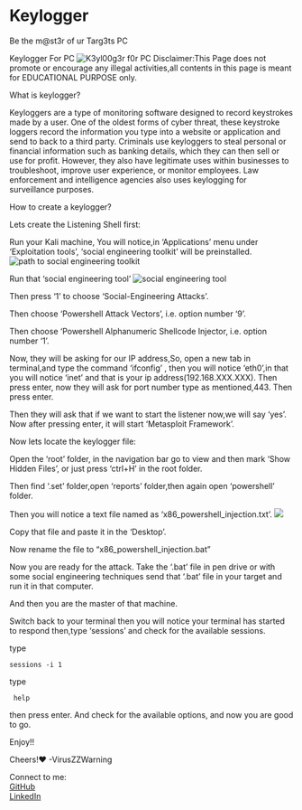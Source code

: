 # Keylogger
Be the m@st3r of ur Targ3ts PC

Keylogger For PC
![K3yl00g3r f0r PC](https://miro.medium.com/max/1400/1*jYfK0N7SjIfZF1StmZekOQ.gif)
    Disclaimer:This Page does not promote or encourage any illegal activities,all contents in this page is meant for EDUCATIONAL PURPOSE only.

What is keylogger?

Keyloggers are a type of monitoring software designed to record keystrokes made by a user. One of the oldest forms of cyber threat, these keystroke loggers record the information you type into a website or application and send to back to a third party.
Criminals use keyloggers to steal personal or financial information such as banking details, which they can then sell or use for profit. However, they also have legitimate uses within businesses to troubleshoot, improve user experience, or monitor employees. Law enforcement and intelligence agencies also uses keylogging for surveillance purposes.

How to create a keylogger?

Lets create the Listening Shell first:

Run your Kali machine,
You will notice,in ‘Applications’ menu under ‘Exploitation tools’, ‘social engineering toolkit’ will be preinstalled.
![path to social engineering toolkit](https://miro.medium.com/max/1172/1*GDPYPzULQEWZ2BUA4qZohw.png)

Run that ‘social engineering tool’
![social engineering tool](https://miro.medium.com/max/664/1*PEdMGlybbyyeQlyuFH_7aA.png)

Then press ‘1’ to choose ‘Social-Engineering Attacks’.

Then choose ‘Powershell Attack Vectors’, i.e. option number ‘9’.

Then choose ‘Powershell Alphanumeric Shellcode Injector, i.e. option number ‘1’.

Now, they will be asking for our IP address,So, open a new tab in terminal,and type the command ‘ifconfig’ , then you will notice ‘eth0’,in that you will notice ‘inet’ and that is your ip address(192.168.XXX.XXX). Then press enter, now they will ask for port number type as mentioned,443. Then press enter.

Then they will ask that if we want to start the listener now,we will say ‘yes’.
Now after pressing enter, it will start ‘Metasploit Framework’.

Now lets locate the keylogger file:

Open the ‘root’ folder, in the navigation bar go to view and then mark ‘Show Hidden Files’, or just press ‘ctrl+H’ in the root folder.

Then find ‘.set’ folder,open ‘reports’ folder,then again open ‘powershell’ folder.

Then you will notice a text file named as ‘x86_powershell_injection.txt’.
![](https://miro.medium.com/max/672/1*0Jon-oFk-AH7411bFvESuA.png)

Copy that file and paste it in the ‘Desktop’.

Now rename the file to “x86_powershell_injection.bat”

Now you are ready for the attack.
Take the ‘.bat’ file in pen drive or with some social engineering techniques send that ‘.bat’ file in your target and run it in that computer.

And then you are the master of that machine.

Switch back to your terminal then you will notice your terminal has started to respond then,type ‘sessions’ and check for the available sessions.

type

    sessions -i 1

type 

     help 

then press enter. And check for the available options, and now you are good to go.

Enjoy!!

Cheers!❤
-VirusZZWarning

Connect to me:<br>
[GitHub](https://github.com/VirusZzHkP/) <br>
[LinkedIn](https://www.linkedin.com/in/viruszzwarning/)
